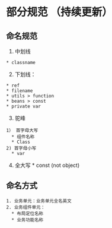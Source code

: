 # 部分规范 （持续更新）

## 命名规范

  1. 中划线

    * classname

  2. 下划线：

    * ref
    * filename
    * utils > function
    * beans > const
    * private var

  3. 驼峰

    1） 首字母大写
      * 组件名称
      * Class
    2) 首字母小写
      * var
  
  4. 全大写
    * const (not object)

## 命名方式

    1. 业务单元：业务单元全名英文
    2. 业务组件单元：
      * 布局定位名称
      * 业务功能名称
